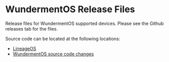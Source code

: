 # WundermentOS Release Files

Release files for WundermentOS supported devices.  Please see the Github releases tab for the files.

Source code can be located at the following locations:
* [LineageOS](https://github.com/lineageos/)
* [WundermentOS source code changes](https://github.com/Wunderment/build_tasks/tree/master/source)
